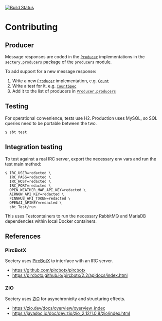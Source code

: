 [![Build Status][build-badge]][build-link]

[build-badge]: https://github.com/earldouglas/sectery/workflows/build/badge.svg "Build Status"
[build-link]: https://github.com/earldouglas/sectery/actions "GitHub Actions"

# Contributing

## Producer

Message responses are coded in the [`Producer`][Producer.scala]
implementations in the [`sectery.producers` package][sectery.producers]
of the `producers` module.

[Producer.scala]: modules/producers/src/main/scala/sectery/Producer.scala
[sectery.producers]: modules/producers/src/main/scala/sectery/producers/

To add support for a new message response:

1. Write a new [`Producer`][Producer.scala] implementation, e.g.
   [`Count`][Count.scala]
2. Write a test for it, e.g. [`CountSpec`][CountSpec.scala]
3. Add it to the list of producers in
   [`Producer.producers`][Producer.producers]

[Count.scala]: modules/producers/src/main/scala/sectery/producers/Count.scala
[CountSpec.scala]: modules/producers/src/test/scala/sectery/producers/CountSpec.scala
[Producer.producers]: modules/producers/src/main/scala/sectery/Producer.scala

## Testing

For operational convenience, tests use H2.  Production uses MySQL, so
SQL queries need to be portable between the two.

```
$ sbt test
```

## Integration testing

To test against a real IRC server, export the necessary env vars and
run the test main method:

```
$ IRC_USER=redacted \
  IRC_PASS=redacted \
  IRC_HOST=redacted \
  IRC_PORT=redacted \
  OPEN_WEATHER_MAP_API_KEY=redacted \
  AIRNOW_API_KEY=redacted \
  FINNHUB_API_TOKEN=redacted \
  OPENAI_APIKEY=redacted \
  sbt Test/run
```

This uses Testcontainers to run the necessary RabbitMQ and MariaDB
dependencies within local Docker containers.

## References

### PircBotX

Sectery uses [PircBotX](https://github.com/pircbotx/pircbotx) to
interface with an IRC server.

* https://github.com/pircbotx/pircbotx
* https://pircbotx.github.io/pircbotx/2.2/apidocs/index.html

### ZIO

Sectery uses [ZIO](https://zio.dev/) for asynchronicity and structuring
effects.

* https://zio.dev/docs/overview/overview_index
* https://javadoc.io/doc/dev.zio/zio_2.12/1.0.8/zio/index.html
